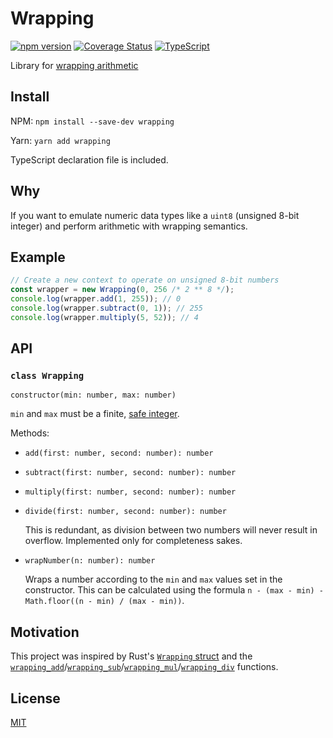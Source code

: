 # Wrapping

[![npm version](https://badge.fury.io/js/wrapping.svg)](https://badge.fury.io/js/wrapping)
[![Coverage Status](https://coveralls.io/repos/github/solkaz/wrapping-js/badge.svg?branch=master)](https://coveralls.io/github/solkaz/wrapping-js?branch=master)
[![TypeScript](https://badges.frapsoft.com/typescript/code/typescript.svg?v=101)](https://github.com/ellerbrock/typescript-badges/)

Library for [wrapping arithmetic](<https://en.wikipedia.com/wiki/Wrapping_(graphics)>)

## Install

NPM: `npm install --save-dev wrapping`

Yarn: `yarn add wrapping`

TypeScript declaration file is included.

## Why

If you want to emulate numeric data types like a `uint8` (unsigned 8-bit integer) and perform arithmetic with wrapping semantics.

## Example

```js
// Create a new context to operate on unsigned 8-bit numbers
const wrapper = new Wrapping(0, 256 /* 2 ** 8 */);
console.log(wrapper.add(1, 255)); // 0
console.log(wrapper.subtract(0, 1)); // 255
console.log(wrapper.multiply(5, 52)); // 4
```

## API

### `class Wrapping`

`constructor(min: number, max: number)`

`min` and `max` must be a finite, [safe integer](https://developer.mozilla.org/en-US/docs/Web/JavaScript/Reference/Global_Objects/Number/isSafeInteger).

Methods:

- `add(first: number, second: number): number`

- `subtract(first: number, second: number): number`

- `multiply(first: number, second: number): number`

- `divide(first: number, second: number): number`

  This is redundant, as division between two numbers will never result in overflow. Implemented only for completeness sakes.

- `wrapNumber(n: number): number`

  Wraps a number according to the `min` and `max` values set in the constructor. This can be calculated using the formula `n - (max - min) - Math.floor((n - min) / (max - min))`.

## Motivation

This project was inspired by Rust's [`Wrapping` struct](https://doc.rust-lang.org/std/num/struct.Wrapping.html) and the [`wrapping_add`](https://doc.rust-lang.org/std/primitive.u8.html#method.wrapping_add)/[`wrapping_sub`](https://doc.rust-lang.org/std/primitive.u8.html#method.wrapping_sub)/[`wrapping_mul`](https://doc.rust-lang.org/std/primitive.u8.html#method.wrapping_mul)/[`wrapping_div`](https://doc.rust-lang.org/std/primitive.u8.html#method.wrapping_div) functions.

## License

[MIT](./LICENSE.md)
